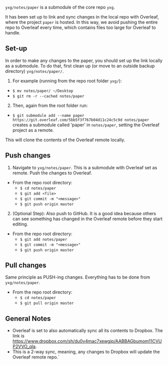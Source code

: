 `yxg/notes/paper` is a submodule of the core repo `yxg`.

It has been set up to link and sync changes in the local repo with Overleaf,
where the project `paper` is hosted. In this way, we avoid pushing the entire repo to Overleaf every time, which contains files too large for Overleaf to handle.


## Set-up

In order to make any changes to the paper, you should set up the link locally as a submodule. To do that, first clean up (or move to an outside backup directory) `yxg/notes/paper/`.

1. For example (running from the repo root folder `yxg/`):
  - `$ mv notes/paper/ ~/Desktop`
  - `$ git rm -r --cached notes/paper`

2. Then, again from the root folder run:
  - `$ git submodule add --name paper https://git.overleaf.com/5bb5f3f767b04d11c24c5c9d notes/paper` creates a submodule called 'paper' in `notes/paper`, setting the Overleaf project as a remote.

This will clone the contents of the Overleaf remote locally.

## Push changes

1. Navigate to `yxg/notes/paper`. This is a submodule with Overleaf set as remote. Push the changes to Overleaf.

* From the repo root directory:
  - `$ cd notes/paper`
  - `$ git add <file>`
  - `$ git commit -m "<message>"`
  - `$ git push origin master`

2. (Optional Step): Also push to GitHub. It is a good idea because others can see something has changed in the Overleaf remote before they start editing.

* From the repo root directory:
  - `$ git add notes/paper`
  - `$ git commit -m "<message>"`
  - `$ git push origin master`


## Pull changes

Same principle as PUSH-ing changes. Everything has to be done from `yxg/notes/paper`.

* From the repo root directory:
  - `$ cd notes/paper`
  - `$ git pull origin master`


## General Notes

* Overleaf is set to also automatically sync all its contents to Dropbox. The link is https://www.dropbox.com/sh/du0v4mac7xewgjp/AABBAGbumom11CVUP2VVO_qla.
* This is a 2-way sync, meaning, any changes to Dropbox will update the Overleaf remote repo.`
